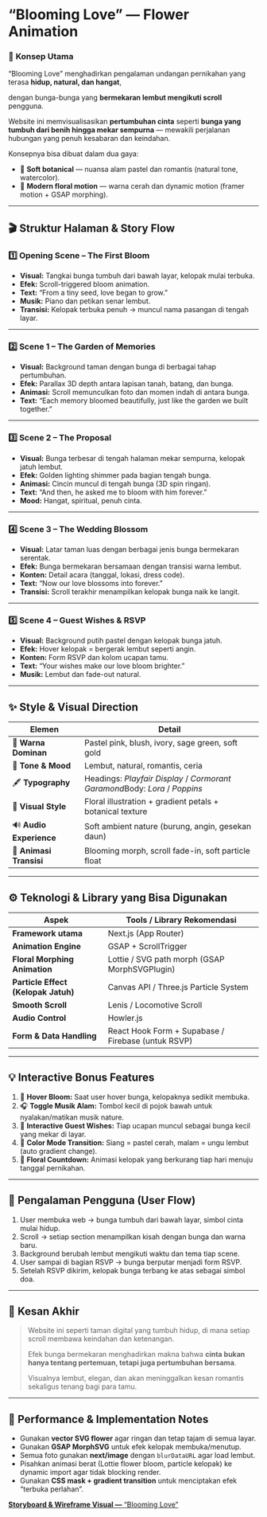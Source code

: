 # “Blooming Love” — Flower Animation

### 🧠 **Konsep Utama**

“Blooming Love” menghadirkan pengalaman undangan pernikahan yang terasa **hidup, natural, dan hangat**,

dengan bunga-bunga yang **bermekaran lembut mengikuti scroll** pengguna.

Website ini memvisualisasikan **pertumbuhan cinta** seperti **bunga yang tumbuh dari benih hingga mekar sempurna** — mewakili perjalanan hubungan yang penuh kesabaran dan keindahan.

Konsepnya bisa dibuat dalam dua gaya:

- 🌿 **Soft botanical** — nuansa alam pastel dan romantis (natural tone, watercolor).
- 🌷 **Modern floral motion** — warna cerah dan dynamic motion (framer motion + GSAP morphing).

---

## 🎬 **Struktur Halaman & Story Flow**

### 1️⃣ **Opening Scene – The First Bloom**

- **Visual:** Tangkai bunga tumbuh dari bawah layar, kelopak mulai terbuka.
- **Efek:** Scroll-triggered bloom animation.
- **Text:** “From a tiny seed, love began to grow.”
- **Musik:** Piano dan petikan senar lembut.
- **Transisi:** Kelopak terbuka penuh → muncul nama pasangan di tengah layar.

---

### 2️⃣ **Scene 1 – The Garden of Memories**

- **Visual:** Background taman dengan bunga di berbagai tahap pertumbuhan.
- **Efek:** Parallax 3D depth antara lapisan tanah, batang, dan bunga.
- **Animasi:** Scroll memunculkan foto dan momen indah di antara bunga.
- **Text:** “Each memory bloomed beautifully, just like the garden we built together.”

---

### 3️⃣ **Scene 2 – The Proposal**

- **Visual:** Bunga terbesar di tengah halaman mekar sempurna, kelopak jatuh lembut.
- **Efek:** Golden lighting shimmer pada bagian tengah bunga.
- **Animasi:** Cincin muncul di tengah bunga (3D spin ringan).
- **Text:** “And then, he asked me to bloom with him forever.”
- **Mood:** Hangat, spiritual, penuh cinta.

---

### 4️⃣ **Scene 3 – The Wedding Blossom**

- **Visual:** Latar taman luas dengan berbagai jenis bunga bermekaran serentak.
- **Efek:** Bunga bermekaran bersamaan dengan transisi warna lembut.
- **Konten:** Detail acara (tanggal, lokasi, dress code).
- **Text:** “Now our love blossoms into forever.”
- **Transisi:** Scroll terakhir menampilkan kelopak bunga naik ke langit.

---

### 5️⃣ **Scene 4 – Guest Wishes & RSVP**

- **Visual:** Background putih pastel dengan kelopak bunga jatuh.
- **Efek:** Hover kelopak = bergerak lembut seperti angin.
- **Konten:** Form RSVP dan kolom ucapan tamu.
- **Text:** “Your wishes make our love bloom brighter.”
- **Musik:** Lembut dan fade-out natural.

---

## ✨ **Style & Visual Direction**

| Elemen | Detail |
| --- | --- |
| 🎨 **Warna Dominan** | Pastel pink, blush, ivory, sage green, soft gold |
| 🧭 **Tone & Mood** | Lembut, natural, romantis, ceria |
| 🖋️ **Typography** | Headings: *Playfair Display* / *Cormorant Garamond*Body: *Lora* / *Poppins* |
| 🌼 **Visual Style** | Floral illustration + gradient petals + botanical texture |
| 🔊 **Audio Experience** | Soft ambient nature (burung, angin, gesekan daun) |
| 🎥 **Animasi Transisi** | Blooming morph, scroll fade-in, soft particle float |

---

## ⚙️ **Teknologi & Library yang Bisa Digunakan**

| Aspek | Tools / Library Rekomendasi |
| --- | --- |
| **Framework utama** | Next.js (App Router) |
| **Animation Engine** | GSAP + ScrollTrigger |
| **Floral Morphing Animation** | Lottie / SVG path morph (GSAP MorphSVGPlugin) |
| **Particle Effect (Kelopak Jatuh)** | Canvas API / Three.js Particle System |
| **Smooth Scroll** | Lenis / Locomotive Scroll |
| **Audio Control** | Howler.js |
| **Form & Data Handling** | React Hook Form + Supabase / Firebase (untuk RSVP) |

---

## 💡 **Interactive Bonus Features**

1. 🌼 **Hover Bloom:** Saat user hover bunga, kelopaknya sedikit membuka.
2. 🎧 **Toggle Musik Alam:** Tombol kecil di pojok bawah untuk nyalakan/matikan musik nature.
3. 💬 **Interactive Guest Wishes:** Tiap ucapan muncul sebagai bunga kecil yang mekar di layar.
4. 🌸 **Color Mode Transition:** Siang = pastel cerah, malam = ungu lembut (auto gradient change).
5. 💐 **Floral Countdown:** Animasi kelopak yang berkurang tiap hari menuju tanggal pernikahan.

---

## 🧭 **Pengalaman Pengguna (User Flow)**

1. User membuka web → bunga tumbuh dari bawah layar, simbol cinta mulai hidup.
2. Scroll → setiap section menampilkan kisah dengan bunga dan warna baru.
3. Background berubah lembut mengikuti waktu dan tema tiap scene.
4. User sampai di bagian RSVP → bunga berputar menjadi form RSVP.
5. Setelah RSVP dikirim, kelopak bunga terbang ke atas sebagai simbol doa.

---

## 💖 **Kesan Akhir**

> Website ini seperti taman digital yang tumbuh hidup, di mana setiap scroll membawa keindahan dan ketenangan.
> 
> 
> Efek bunga bermekaran menghadirkan makna bahwa **cinta bukan hanya tentang pertemuan, tetapi juga pertumbuhan bersama**.
> 
> Visualnya lembut, elegan, dan akan meninggalkan kesan romantis sekaligus tenang bagi para tamu.
> 

---

## 🚀 **Performance & Implementation Notes**

- Gunakan **vector SVG flower** agar ringan dan tetap tajam di semua layar.
- Gunakan **GSAP MorphSVG** untuk efek kelopak membuka/menutup.
- Semua foto gunakan **next/image** dengan `blurDataURL` agar load lembut.
- Pisahkan animasi berat (Lottie flower bloom, particle kelopak) ke dynamic import agar tidak blocking render.
- Gunakan **CSS mask + gradient transition** untuk menciptakan efek “terbuka perlahan”.

[**Storyboard & Wireframe Visual —** “Blooming Love”](Storyboard%20&%20Wireframe%20Visual%20%E2%80%94%20%E2%80%9CBlooming%20Love%E2%80%9D%20283bdc2a9218803bbc95f08e466d3f06.md)